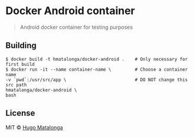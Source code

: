 # Docker Android container

> Android docker container for testing purposes

## Building

```shell
$ docker build -t hmatalonga/docker-android .    # Only necessary for first build
$ docker run -it --name container-name \         # Choose a container name
-v `pwd`:/usr/src/app \                          # DO NOT change this src path
hmatalonga/docker-android \
bash
```

## License

MIT © [Hugo Matalonga](http://hmatalonga.com)
